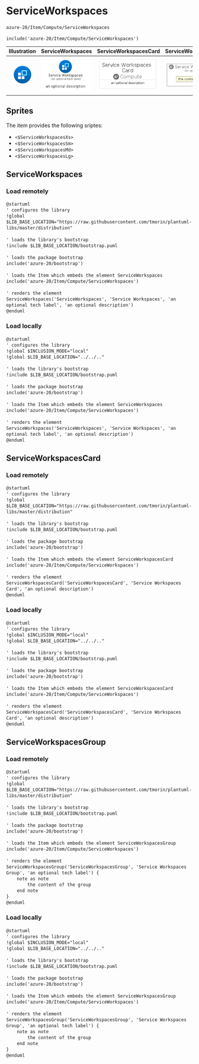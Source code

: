 # ServiceWorkspaces


```text
azure-20/Item/Compute/ServiceWorkspaces
```

```text
include('azure-20/Item/Compute/ServiceWorkspaces')
```



| Illustration | ServiceWorkspaces | ServiceWorkspacesCard | ServiceWorkspacesGroup |
| :---: | :---: | :---: | :---: |
| ![illustration for Illustration](../../../azure-20/Item/Compute/ServiceWorkspaces.png) | ![illustration for ServiceWorkspaces](../../../azure-20/Item/Compute/ServiceWorkspaces.Local.png) | ![illustration for ServiceWorkspacesCard](../../../azure-20/Item/Compute/ServiceWorkspacesCard.Local.png) | ![illustration for ServiceWorkspacesGroup](../../../azure-20/Item/Compute/ServiceWorkspacesGroup.Local.png) |



## Sprites
The item provides the following sriptes:

- `<$ServiceWorkspacesXs>`
- `<$ServiceWorkspacesSm>`
- `<$ServiceWorkspacesMd>`
- `<$ServiceWorkspacesLg>`





## ServiceWorkspaces

### Load remotely
```plantuml
@startuml
' configures the library
!global $LIB_BASE_LOCATION="https://raw.githubusercontent.com/tmorin/plantuml-libs/master/distribution"

' loads the library's bootstrap
!include $LIB_BASE_LOCATION/bootstrap.puml

' loads the package bootstrap
include('azure-20/bootstrap')

' loads the Item which embeds the element ServiceWorkspaces
include('azure-20/Item/Compute/ServiceWorkspaces')

' renders the element
ServiceWorkspaces('ServiceWorkspaces', 'Service Workspaces', 'an optional tech label', 'an optional description')
@enduml
```

### Load locally
```plantuml
@startuml
' configures the library
!global $INCLUSION_MODE="local"
!global $LIB_BASE_LOCATION="../../.."

' loads the library's bootstrap
!include $LIB_BASE_LOCATION/bootstrap.puml

' loads the package bootstrap
include('azure-20/bootstrap')

' loads the Item which embeds the element ServiceWorkspaces
include('azure-20/Item/Compute/ServiceWorkspaces')

' renders the element
ServiceWorkspaces('ServiceWorkspaces', 'Service Workspaces', 'an optional tech label', 'an optional description')
@enduml
```

## ServiceWorkspacesCard

### Load remotely
```plantuml
@startuml
' configures the library
!global $LIB_BASE_LOCATION="https://raw.githubusercontent.com/tmorin/plantuml-libs/master/distribution"

' loads the library's bootstrap
!include $LIB_BASE_LOCATION/bootstrap.puml

' loads the package bootstrap
include('azure-20/bootstrap')

' loads the Item which embeds the element ServiceWorkspacesCard
include('azure-20/Item/Compute/ServiceWorkspaces')

' renders the element
ServiceWorkspacesCard('ServiceWorkspacesCard', 'Service Workspaces Card', 'an optional description')
@enduml
```

### Load locally
```plantuml
@startuml
' configures the library
!global $INCLUSION_MODE="local"
!global $LIB_BASE_LOCATION="../../.."

' loads the library's bootstrap
!include $LIB_BASE_LOCATION/bootstrap.puml

' loads the package bootstrap
include('azure-20/bootstrap')

' loads the Item which embeds the element ServiceWorkspacesCard
include('azure-20/Item/Compute/ServiceWorkspaces')

' renders the element
ServiceWorkspacesCard('ServiceWorkspacesCard', 'Service Workspaces Card', 'an optional description')
@enduml
```

## ServiceWorkspacesGroup

### Load remotely
```plantuml
@startuml
' configures the library
!global $LIB_BASE_LOCATION="https://raw.githubusercontent.com/tmorin/plantuml-libs/master/distribution"

' loads the library's bootstrap
!include $LIB_BASE_LOCATION/bootstrap.puml

' loads the package bootstrap
include('azure-20/bootstrap')

' loads the Item which embeds the element ServiceWorkspacesGroup
include('azure-20/Item/Compute/ServiceWorkspaces')

' renders the element
ServiceWorkspacesGroup('ServiceWorkspacesGroup', 'Service Workspaces Group', 'an optional tech label') {
    note as note
        the content of the group
    end note
}
@enduml
```

### Load locally
```plantuml
@startuml
' configures the library
!global $INCLUSION_MODE="local"
!global $LIB_BASE_LOCATION="../../.."

' loads the library's bootstrap
!include $LIB_BASE_LOCATION/bootstrap.puml

' loads the package bootstrap
include('azure-20/bootstrap')

' loads the Item which embeds the element ServiceWorkspacesGroup
include('azure-20/Item/Compute/ServiceWorkspaces')

' renders the element
ServiceWorkspacesGroup('ServiceWorkspacesGroup', 'Service Workspaces Group', 'an optional tech label') {
    note as note
        the content of the group
    end note
}
@enduml
```

